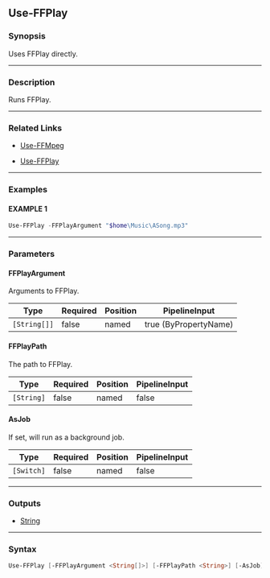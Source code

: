 Use-FFPlay
----------




### Synopsis
Uses FFPlay directly.



---


### Description

Runs FFPlay.



---


### Related Links
* [Use-FFMpeg](Use-FFMpeg.md)



* [Use-FFPlay](Use-FFPlay.md)





---


### Examples
#### EXAMPLE 1
```PowerShell
Use-FFPlay -FFPlayArgument "$home\Music\ASong.mp3"
```



---


### Parameters
#### **FFPlayArgument**

Arguments to FFPlay.






|Type        |Required|Position|PipelineInput        |
|------------|--------|--------|---------------------|
|`[String[]]`|false   |named   |true (ByPropertyName)|



#### **FFPlayPath**

The path to FFPlay.






|Type      |Required|Position|PipelineInput|
|----------|--------|--------|-------------|
|`[String]`|false   |named   |false        |



#### **AsJob**

If set, will run as a background job.






|Type      |Required|Position|PipelineInput|
|----------|--------|--------|-------------|
|`[Switch]`|false   |named   |false        |





---


### Outputs
* [String](https://learn.microsoft.com/en-us/dotnet/api/System.String)






---


### Syntax
```PowerShell
Use-FFPlay [-FFPlayArgument <String[]>] [-FFPlayPath <String>] [-AsJob] [<CommonParameters>]
```
